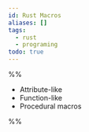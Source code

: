 ```yaml
---
id: Rust Macros
aliases: []
tags:
  - rust
  - programing
todo: true
---
```


%%

- Attribute-like
- Function-like
- Procedural macros

%%
